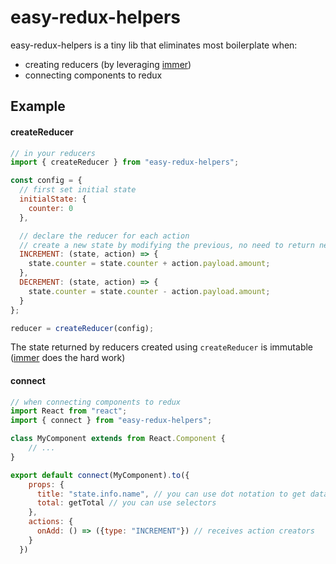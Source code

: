 # easy-redux-helpers

easy-redux-helpers is a tiny lib that eliminates most boilerplate when:

- creating reducers (by leveraging [immer](https://github.com/mweststrate/immer))
- connecting components to redux

## Example

#### createReducer

```javascript
// in your reducers
import { createReducer } from "easy-redux-helpers";

const config = {
  // first set initial state
  initialState: {
    counter: 0
  },

  // declare the reducer for each action
  // create a new state by modifying the previous, no need to return new state
  INCREMENT: (state, action) => {
    state.counter = state.counter + action.payload.amount;
  },
  DECREMENT: (state, action) => {
    state.counter = state.counter - action.payload.amount;
  }
};

reducer = createReducer(config);
```

The state returned by reducers created using `createReducer` is immutable ([immer](https://github.com/mweststrate/immer) does the hard work)

#### connect

```javascript
// when connecting components to redux
import React from "react";
import { connect } from "easy-redux-helpers";

class MyComponent extends from React.Component {
    // ...
}

export default connect(MyComponent).to({
    props: {
      title: "state.info.name", // you can use dot notation to get data from the state
      total: getTotal // you can use selectors
    },
    actions: {
      onAdd: () => ({type: "INCREMENT"}) // receives action creators
    }
  })
```
